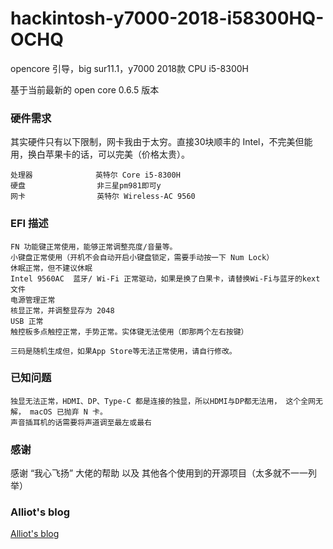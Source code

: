 # hackintosh-y7000-2018-i58300HQ-OCHQ
opencore 引导，big sur11.1，y7000 2018款 CPU i5-8300H  

基于当前最新的 open core 0.6.5 版本  

###  硬件需求
其实硬件只有以下限制，网卡我由于太穷。直接30块顺丰的 Intel，不完美但能用，换白苹果卡的话，可以完美（价格太贵）。
```
处理器              英特尔 Core i5-8300H  
硬盘                非三星pm981即可y
网卡                英特尔 Wireless-AC 9560
```

### EFI 描述  
``` 
FN 功能键正常使用，能够正常调整亮度/音量等。  
小键盘正常使用（开机不会自动开启小键盘锁定，需要手动按一下 Num Lock）  
休眠正常，但不建议休眠  
Intel 9560AC  蓝牙/ Wi-Fi 正常驱动，如果是换了白果卡，请替换Wi-Fi与蓝牙的kext文件  
电源管理正常  
核显正常，并调整显存为 2048  
USB 正常  
触控板多点触控正常，手势正常。实体键无法使用（即那两个左右按键）

三码是随机生成但，如果App Store等无法正常使用，请自行修改。  
```

### 已知问题  
``` 
独显无法正常，HDMI、DP、Type-C 都是连接的独显，所以HDMI与DP都无法用， 这个全网无解， macOS 已抛弃 N 卡。  
声音插耳机的话需要将声道调至最左或最右  
```

### 感谢    
感谢 “我心飞扬” 大佬的帮助 以及 其他各个使用到的开源项目（太多就不一一列举） 

### Alliot's blog  
[Alliot's blog](https://www.iots.vip)  
